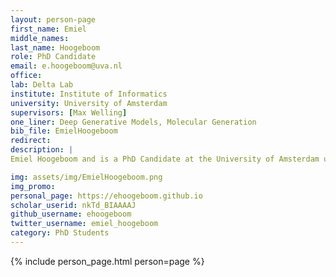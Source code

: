 ```yaml
---
layout: person-page
first_name: Emiel
middle_names: 
last_name: Hoogeboom
role: PhD Candidate
email: e.hoogeboom@uva.nl
office:
lab: Delta Lab
institute: Institute of Informatics
university: University of Amsterdam
supervisors: [Max Welling]
one_liner: Deep Generative Models, Molecular Generation
bib_file: EmielHoogeboom
redirect: 
description: |
Emiel Hoogeboom and is a PhD Candidate at the University of Amsterdam under the supervision of Max Welling, in the UvA-Bosch Delta Lab. Research interests include deep generative models and molecular generation.

img: assets/img/EmielHoogeboom.png
img_promo: 
personal_page: https://ehoogeboom.github.io
scholar_userid: nkTd_BIAAAAJ
github_username: ehoogeboom
twitter_username: emiel_hoogeboom
category: PhD Students 
---
```


{% include person_page.html person=page %}